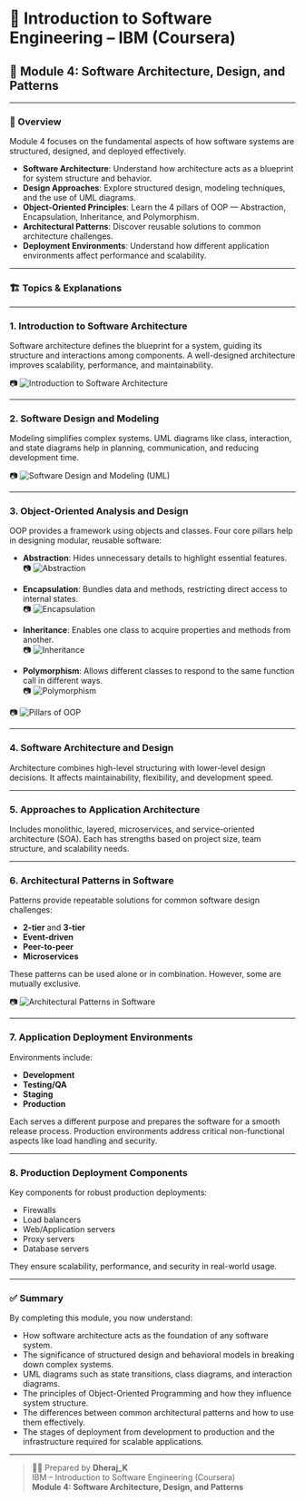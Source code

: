 # 📘 Introduction to Software Engineering – IBM (Coursera)  
## 🧱 Module 4: Software Architecture, Design, and Patterns

---

### 🧠 Overview

Module 4 focuses on the fundamental aspects of how software systems are structured, designed, and deployed effectively.

- **Software Architecture**: Understand how architecture acts as a blueprint for system structure and behavior.
- **Design Approaches**: Explore structured design, modeling techniques, and the use of UML diagrams.
- **Object-Oriented Principles**: Learn the 4 pillars of OOP — Abstraction, Encapsulation, Inheritance, and Polymorphism.
- **Architectural Patterns**: Discover reusable solutions to common architecture challenges.
- **Deployment Environments**: Understand how different application environments affect performance and scalability.

---

### 🏗️ Topics & Explanations

---

### 1. **Introduction to Software Architecture**  
Software architecture defines the blueprint for a system, guiding its structure and interactions among components. A well-designed architecture improves scalability, performance, and maintainability.

📷 ![Introduction to Software Architecture](./images/Introduction%20to%20Software%20Architecture.png)

---

### 2. **Software Design and Modeling**  
Modeling simplifies complex systems. UML diagrams like class, interaction, and state diagrams help in planning, communication, and reducing development time.

📷 ![Software Design and Modeling (UML)](./images/Software%20Design%20and%20Modeling_Uml.png)

---

### 3. **Object-Oriented Analysis and Design**  
OOP provides a framework using objects and classes. Four core pillars help in designing modular, reusable software:

- **Abstraction**: Hides unnecessary details to highlight essential features.  
  📷 ![Abstraction](./images/Abstraction%20in%20oops.png)

- **Encapsulation**: Bundles data and methods, restricting direct access to internal states.  
  📷 ![Encapsulation](./images/Encapsulation%20in%20oops.png)

- **Inheritance**: Enables one class to acquire properties and methods from another.  
  📷 ![Inheritance](./images/Inheritance%20in%20oops.png)

- **Polymorphism**: Allows different classes to respond to the same function call in different ways.  
  📷 ![Polymorphism](./images/Polymorphism%20in%20oops.png)

📷 ![Pillars of OOP](./images/Pillars%20Of%20Oops.png)

---

### 4. **Software Architecture and Design**  
Architecture combines high-level structuring with lower-level design decisions. It affects maintainability, flexibility, and development speed.

---

### 5. **Approaches to Application Architecture**  
Includes monolithic, layered, microservices, and service-oriented architecture (SOA). Each has strengths based on project size, team structure, and scalability needs.

---

### 6. **Architectural Patterns in Software**  
Patterns provide repeatable solutions for common software design challenges:

- **2-tier** and **3-tier**
- **Event-driven**
- **Peer-to-peer**
- **Microservices**

These patterns can be used alone or in combination. However, some are mutually exclusive.

📷 ![Architectural Patterns in Software](./images/Architectural%20Patterns%20in%20Softwares.png)

---

### 7. **Application Deployment Environments**  
Environments include:

- **Development**
- **Testing/QA**
- **Staging**
- **Production**

Each serves a different purpose and prepares the software for a smooth release process. Production environments address critical non-functional aspects like load handling and security.

---

### 8. **Production Deployment Components**  
Key components for robust production deployments:

- Firewalls
- Load balancers
- Web/Application servers
- Proxy servers
- Database servers

They ensure scalability, performance, and security in real-world usage.

---

### ✅ Summary

By completing this module, you now understand:

- How software architecture acts as the foundation of any software system.
- The significance of structured design and behavioral models in breaking down complex systems.
- UML diagrams such as state transitions, class diagrams, and interaction diagrams.
- The principles of Object-Oriented Programming and how they influence system structure.
- The differences between common architectural patterns and how to use them effectively.
- The stages of deployment from development to production and the infrastructure required for scalable applications.

---

> 🧑‍💻 Prepared by **Dheraj_K**  
> IBM – Introduction to Software Engineering (Coursera)  
> **Module 4: Software Architecture, Design, and Patterns**

